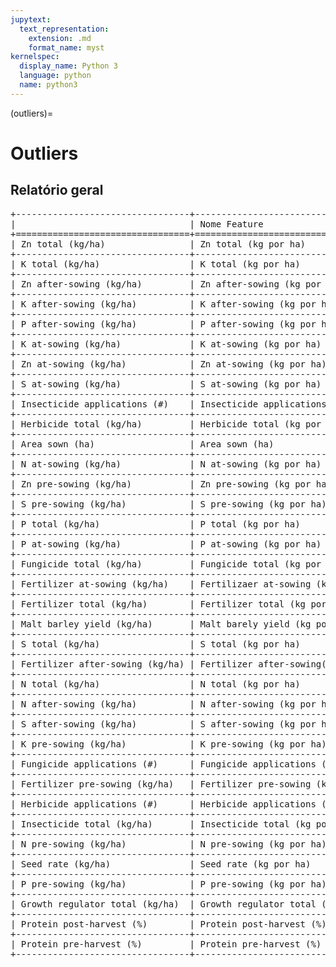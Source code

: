 ```yaml
--- 
jupytext:
  text_representation:
    extension: .md
    format_name: myst
kernelspec:
  display_name: Python 3
  language: python
  name: python3
---
```


(outliers)= 

# Outliers
## Relatório geral

<pre>
+---------------------------------+------------------------------------+------------+
|                                 | Nome Feature                       |   Outliers |
+=================================+====================================+============+
| Zn total (kg/ha)                | Zn total (kg por ha)               |       2296 |
+---------------------------------+------------------------------------+------------+
| K total (kg/ha)                 | K total (kg por ha)                |       2296 |
+---------------------------------+------------------------------------+------------+
| Zn after-sowing (kg/ha)         | Zn after-sowing (kg por ha)        |       2177 |
+---------------------------------+------------------------------------+------------+
| K after-sowing (kg/ha)          | K after-sowing (kg por ha)         |       2177 |
+---------------------------------+------------------------------------+------------+
| P after-sowing (kg/ha)          | P after-sowing (kg por ha)         |       2177 |
+---------------------------------+------------------------------------+------------+
| K at-sowing (kg/ha)             | K at-sowing (kg por ha)            |       1921 |
+---------------------------------+------------------------------------+------------+
| Zn at-sowing (kg/ha)            | Zn at-sowing (kg por ha)           |       1921 |
+---------------------------------+------------------------------------+------------+
| S at-sowing (kg/ha)             | S at-sowing (kg por ha)            |       1921 |
+---------------------------------+------------------------------------+------------+
| Insecticide applications (#)    | Insecticide applications (#)       |        416 |
+---------------------------------+------------------------------------+------------+
| Herbicide total (kg/ha)         | Herbicide total (kg por ha)        |        375 |
+---------------------------------+------------------------------------+------------+
| Area sown (ha)                  | Area sown (ha)                     |        344 |
+---------------------------------+------------------------------------+------------+
| N at-sowing (kg/ha)             | N at-sowing (kg por ha)            |        332 |
+---------------------------------+------------------------------------+------------+
| Zn pre-sowing (kg/ha)           | Zn pre-sowing (kg por ha)          |        322 |
+---------------------------------+------------------------------------+------------+
| S pre-sowing (kg/ha)            | S pre-sowing (kg por ha)           |        322 |
+---------------------------------+------------------------------------+------------+
| P total (kg/ha)                 | P total (kg por ha)                |        259 |
+---------------------------------+------------------------------------+------------+
| P at-sowing (kg/ha)             | P at-sowing (kg por ha)            |        190 |
+---------------------------------+------------------------------------+------------+
| Fungicide total (kg/ha)         | Fungicide total (kg por ha)        |        151 |
+---------------------------------+------------------------------------+------------+
| Fertilizer at-sowing (kg/ha)    | Fertilizaer at-sowing (kg por ha)  |        122 |
+---------------------------------+------------------------------------+------------+
| Fertilizer total (kg/ha)        | Fertilizer total (kg por ha)       |         94 |
+---------------------------------+------------------------------------+------------+
| Malt barley yield (kg/ha)       | Malt barely yield (kg por ha)      |         94 |
+---------------------------------+------------------------------------+------------+
| S total (kg/ha)                 | S total (kg por ha)                |         89 |
+---------------------------------+------------------------------------+------------+
| Fertilizer after-sowing (kg/ha) | Fertilizer after-sowing(kg por ha) |         85 |
+---------------------------------+------------------------------------+------------+
| N total (kg/ha)                 | N total (kg por ha)                |         77 |
+---------------------------------+------------------------------------+------------+
| N after-sowing (kg/ha)          | N after-sowing (kg por ha)         |         74 |
+---------------------------------+------------------------------------+------------+
| S after-sowing (kg/ha)          | S after-sowing (kg por ha)         |         61 |
+---------------------------------+------------------------------------+------------+
| K pre-sowing (kg/ha)            | K pre-sowing (kg por ha)           |         55 |
+---------------------------------+------------------------------------+------------+
| Fungicide applications (#)      | Fungicide applications (#)         |         43 |
+---------------------------------+------------------------------------+------------+
| Fertilizer pre-sowing (kg/ha)   | Fertilizer pre-sowing (kg por ha)  |         42 |
+---------------------------------+------------------------------------+------------+
| Herbicide applications (#)      | Herbicide applications (#)         |         42 |
+---------------------------------+------------------------------------+------------+
| Insecticide total (kg/ha)       | Insecticide total (kg por ha)      |         36 |
+---------------------------------+------------------------------------+------------+
| N pre-sowing (kg/ha)            | N pre-sowing (kg por ha)           |         17 |
+---------------------------------+------------------------------------+------------+
| Seed rate (kg/ha)               | Seed rate (kg por ha)              |         14 |
+---------------------------------+------------------------------------+------------+
| P pre-sowing (kg/ha)            | P pre-sowing (kg por ha)           |          7 |
+---------------------------------+------------------------------------+------------+
| Growth regulator total (kg/ha)  | Growth regulator total (kg por ha) |          1 |
+---------------------------------+------------------------------------+------------+
| Protein post-harvest (%)        | Protein post-harvest (%)           |          0 |
+---------------------------------+------------------------------------+------------+
| Protein pre-harvest (%)         | Protein pre-harvest (%)            |          0 |
+---------------------------------+------------------------------------+------------+
</pre>

